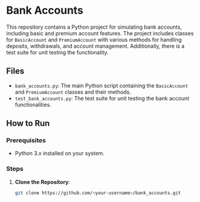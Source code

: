 # Bank Accounts

This repository contains a Python project for simulating bank accounts, including basic and premium account features. The project includes classes for `BasicAccount` and `PremiumAccount` with various methods for handling deposits, withdrawals, and account management. Additionally, there is a test suite for unit testing the functionality.

## Files

- `bank_accounts.py`: The main Python script containing the `BasicAccount` and `PremiumAccount` classes and their methods.
- `test_bank_accounts.py`: The test suite for unit testing the bank account functionalities.

## How to Run

### Prerequisites

- Python 3.x installed on your system.

### Steps

1. **Clone the Repository**:
   ```sh
   git clone https://github.com/<your-username>/bank_accounts.git
